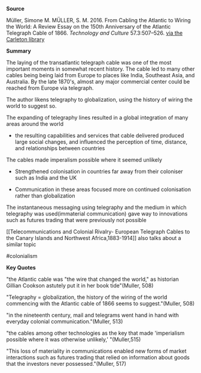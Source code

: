**Source**

Müller, Simone M. MÜLLER, S. M. 2016. From Cabling the Atlantic to Wiring the World: A Review Essay on the 150th Anniversary of the Atlantic Telegraph Cable of 1866. _Technology and Culture_ 57.3:507–526. [via the Carleton library](https://proxy.library.carleton.ca/login?url=https://www.jstor.org/stable/44017442)



**Summary**

The laying of the transatlantic telegraph cable was one of the most important moments in somewhat recent history. The cable led to many other cables being being laid from Europe to places like India, Southeast Asia, and Australia. By the late 1870's, almost any major commercial center could be reached from Europe via telegraph.

The author likens telegraphy to globalization, using the history of wiring the world to suggest so.

The expanding of telegraphy lines resulted in a global integration of many areas around the world

- the resulting capabilities and services that cable delivered produced large social changes, and influenced the perception of time, distance, and relationships between countries

The cables made imperalism possible where it seemed unlikely

- Strengthened colonisation in countries far away from their coloniser such as India and the UK

- Communication in these areas focused more on continued colonisation rather than globalization

The instantaneous messaging using telegraphy and the medium in which telegraphy was used(immaterial communication) gave way to innovations such as futures trading that were previously not possible


[[Telecommunications and Colonial Rivalry- European Telegraph Cables to the Canary Islands and Northwest Africa,1883-1914]] also talks about a similar topic

#colonialism 


**Key Quotes**

"the Atlantic cable was "the wire that changed the world," as historian Gillian Cookson astutely put it in her book tide"(Muller, 508)

"Telegraphy = globalization, the history of the wiring of the world commencing with the Atlantic cable of 1866 seems to suggest."(Muller, 508)


"in the nineteenth century, mail and telegrams went hand in hand with everyday colonial communication."(Muller, 513)


"the cables among other technologies as the key that made 'imperialism possible where it was otherwise unlikely,' "(Muller,515)


"This loss of materiality in communications enabled new forms of market interactions such as futures trading that relied on information about goods that the investors never possessed."(Muller, 517)

